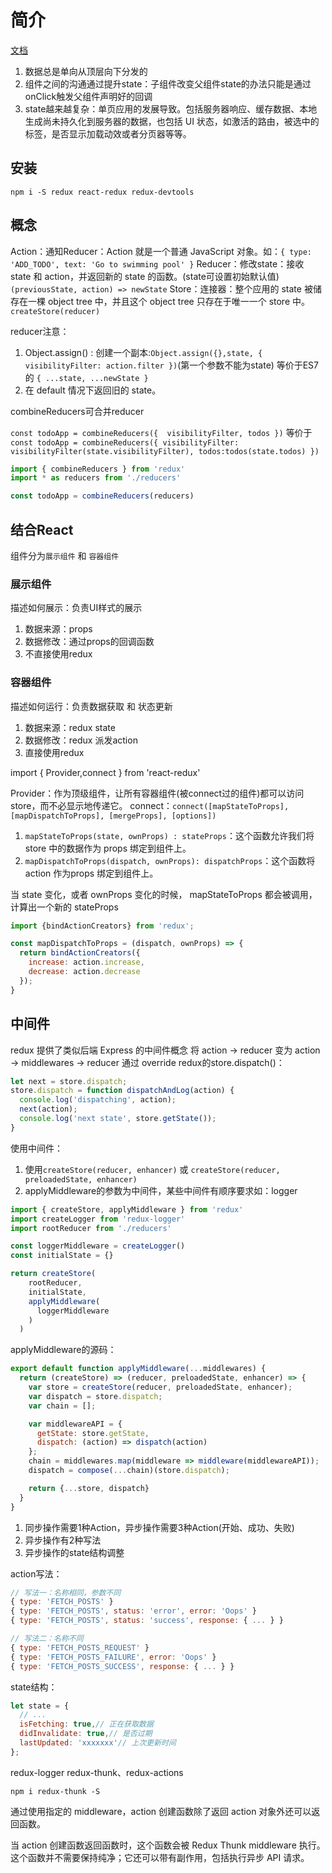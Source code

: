 # 简介

[文档](http://cn.redux.js.org/index.html)

1. 数据总是单向从顶层向下分发的
1. 组件之间的沟通通过提升state：子组件改变父组件state的办法只能是通过onClick触发父组件声明好的回调
1. state越来越复杂：单页应用的发展导致。包括服务器响应、缓存数据、本地生成尚未持久化到服务器的数据，也包括 UI 状态，如激活的路由，被选中的标签，是否显示加载动效或者分页器等等。

## 安装

`npm i -S redux react-redux redux-devtools`

## 概念

Action：通知Reducer：Action 就是一个普通 JavaScript 对象。如：`{ type: 'ADD_TODO', text: 'Go to swimming pool' }`
Reducer：修改state：接收 state 和 action，并返回新的 state 的函数。(state可设置初始默认值) `(previousState, action) => newState`
Store：连接器：整个应用的 state 被储存在一棵 object tree 中，并且这个 object tree 只存在于唯一一个 store 中。`createStore(reducer)`

reducer注意：

1. Object.assign() : 创建一个副本:`Object.assign({},state, { visibilityFilter: action.filter })`(第一个参数不能为state) 等价于ES7的 `{ ...state, ...newState }`
1. 在 default 情况下返回旧的 state。

combineReducers可合并reducer

`const todoApp = combineReducers({  visibilityFilter, todos })` 等价于 `const todoApp = combineReducers({ visibilityFilter: visibilityFilter(state.visibilityFilter), todos:todos(state.todos) })`

```js
import { combineReducers } from 'redux'
import * as reducers from './reducers'

const todoApp = combineReducers(reducers)
```

## 结合React

组件分为`展示组件` 和 `容器组件`

### 展示组件

描述如何展示：负责UI样式的展示

1. 数据来源：props
1. 数据修改：通过props的回调函数
1. 不直接使用redux

### 容器组件

描述如何运行：负责数据获取 和 状态更新

1. 数据来源：redux state
1. 数据修改：redux 派发action
1. 直接使用redux

import { Provider,connect } from 'react-redux'

Provider：作为顶级组件，让所有容器组件(被connect过的组件)都可以访问 store，而不必显示地传递它。
connect：`connect([mapStateToProps], [mapDispatchToProps], [mergeProps], [options])`

1. `mapStateToProps(state, ownProps) : stateProps`：这个函数允许我们将 store 中的数据作为 props 绑定到组件上。
1. `mapDispatchToProps(dispatch, ownProps): dispatchProps`：这个函数将 action 作为props 绑定到组件上。

当 state 变化，或者 ownProps 变化的时候， mapStateToProps 都会被调用，计算出一个新的 stateProps

```js
import {bindActionCreators} from 'redux';

const mapDispatchToProps = (dispatch, ownProps) => {
  return bindActionCreators({
    increase: action.increase,
    decrease: action.decrease
  });
}
```

## 中间件

redux 提供了类似后端 Express 的中间件概念
将 action -> reducer 变为 action -> middlewares -> reducer
通过 override redux的store.dispatch()：

```js
let next = store.dispatch;
store.dispatch = function dispatchAndLog(action) {
  console.log('dispatching', action);
  next(action);
  console.log('next state', store.getState());
}
```

使用中间件：

1. 使用`createStore(reducer, enhancer)` 或 `createStore(reducer, preloadedState, enhancer)`
1. applyMiddleware的参数为中间件，某些中间件有顺序要求如：logger

```js
import { createStore, applyMiddleware } from 'redux'
import createLogger from 'redux-logger'
import rootReducer from './reducers'

const loggerMiddleware = createLogger()
const initialState = {}

return createStore(
    rootReducer,
    initialState,
    applyMiddleware(
      loggerMiddleware
    )
  )
```

applyMiddleware的源码：

```js
export default function applyMiddleware(...middlewares) {
  return (createStore) => (reducer, preloadedState, enhancer) => {
    var store = createStore(reducer, preloadedState, enhancer);
    var dispatch = store.dispatch;
    var chain = [];

    var middlewareAPI = {
      getState: store.getState,
      dispatch: (action) => dispatch(action)
    };
    chain = middlewares.map(middleware => middleware(middlewareAPI));
    dispatch = compose(...chain)(store.dispatch);

    return {...store, dispatch}
  }
}
```

1. 同步操作需要1种Action，异步操作需要3种Action(开始、成功、失败)
1. 异步操作有2种写法
1. 异步操作的state结构调整

action写法：

```js
// 写法一：名称相同，参数不同
{ type: 'FETCH_POSTS' }
{ type: 'FETCH_POSTS', status: 'error', error: 'Oops' }
{ type: 'FETCH_POSTS', status: 'success', response: { ... } }

// 写法二：名称不同
{ type: 'FETCH_POSTS_REQUEST' }
{ type: 'FETCH_POSTS_FAILURE', error: 'Oops' }
{ type: 'FETCH_POSTS_SUCCESS', response: { ... } }
```

state结构：

```js
let state = {
  // ...
  isFetching: true,// 正在获取数据
  didInvalidate: true,// 是否过期
  lastUpdated: 'xxxxxxx'// 上次更新时间
};
```

redux-logger redux-thunk、redux-actions

`npm i redux-thunk -S`

通过使用指定的 middleware，action 创建函数除了返回 action 对象外还可以返回函数。

当 action 创建函数返回函数时，这个函数会被 Redux Thunk middleware 执行。这个函数并不需要保持纯净；它还可以带有副作用，包括执行异步 API 请求。